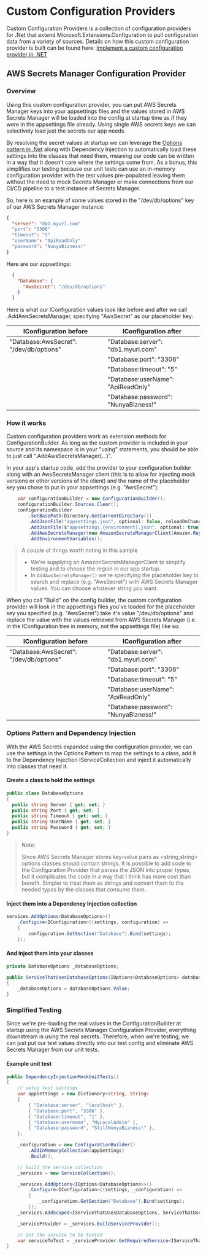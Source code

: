 # Custom Configuration Providers

Custom Configuration Providers is a collection of configuration providers for .Net that extend Microsoft.Extensions.Configuration to pull configuration data from a variety of sources.  Details on how this custom configuration provider is built can be found here:
[Implement a custom configuration provider in .NET](https://docs.microsoft.com/en-us/dotnet/core/extensions/custom-configuration-provider)

## AWS Secrets Manager Configuration Provider

### Overview

Using this custom configuration provider, you can put AWS Secrets Manager keys into your appsettings files and the values stored in AWS Secrets Manager will be loaded into the config at startup time as if they were in the appsettings file already.  Using single AWS secrets keys we can selectively load just the secrets our app needs.

By resolving the secret values at startup we can leverage the [Options pattern in .Net](https://docs.microsoft.com/en-us/dotnet/core/extensions/options) along with Dependency Injection to automatically load these settings into the classes that need them, meaning our code can be written in a way that it doesn't care where the settings come from.  As a bonus, this simplifies our testing because our unit tests can use an in-memory configuration provider with the test values pre-populated leaving them without the need to mock Secrets Manager or make connections from our CI/CD pipeline to a test instance of Secrets Manager.

So, here is an example of some values stored in the "/dev/db/options" key of our AWS Secrets Manager instance:

```json
{
  "server": "db1.myurl.com"
  "port": "3306"
  "timeout": "5"
  "userName": "ApiReadOnly"
  "password": "NunyaBizness!"
}
```

Here are our appsettings:

```json
  {
    "Database": {
      "AwsSecret": "/dev/db/options"
    }
  }
```

Here is what our IConfiguration values look like before and after we call .AddAwsSecretsManager, specifying "AwsSecret" as our placeholder key:

| IConfiguration before | IConfiguration after |
|---|---|
| "Database:AwsSecret": "/dev/db/options" | "Database:server": "db1.myurl.com" |
|| "Database:port": "3306" |
|| "Database:timeout": "5" |
|| "Database:userName": "ApiReadOnly" |
|| "Database:password": "NunyaBizness!" |

### How it works

Custom configuration providers work as extension methods for ConfigurationBuilder.  As long as the custom provider is included in your source and its namespace is in your "using" statements, you should be able to just call ".AddAwsSecretsManager(...)".

In your app's startup code, add the provider to your configuration builder along with an AwsSecretsManager client (this is to allow for injecting mock versions or other versions of the client) and the name of the placeholder key you chose to put in your appsettings (e.g. "AwsSecret"):

```csharp
    var configurationBuilder = new ConfigurationBuilder();
    configurationBuilder.Sources.Clear();
    configurationBuilder
        .SetBasePath(Directory.GetCurrentDirectory())
        .AddJsonFile("appsettings.json", optional: false, reloadOnChange: true)
        .AddJsonFile($"appsettings.{environment}.json", optional: true)
        .AddAwsSecretsManager(new AmazonSecretsManagerClient(Amazon.RegionEndpoint.USWest2), "AwsSecret")
        .AddEnvironmentVariables();
```

> A couple of things worth noting in this sample
>
> * We're supplying an AmazonSecretsManagerClient to simplify testing and to choose the region in our app startup.
> * In `AddAwsSecretsManager()` we're specifying the placeholder key to search and replace (e.g. "AwsSecret") with AWS Secrets Manager values.  You can choose whatever string you want.

When you call "Build" on the config builder, the custom configuration provider will look in the appsettings files you've loaded for the placeholder key you specified (e.g. "AwsSecret") take it's value "/dev/db/options" and replace the value with the values retrieved from AWS Secrets Manager (i.e. in the IConfiguration tree in memory, not the appsettings file) like so:

| IConfiguration before | IConfiguration after |
|---|---|
| "Database:AwsSecret": "/dev/db/options" | "Database:server": "db1.myurl.com" |
|| "Database:port": "3306" |
|| "Database:timeout": "5" |
|| "Database:userName": "ApiReadOnly" |
|| "Database:password": "NunyaBizness!" |

### Options Pattern and Dependency Injection

With the AWS Secrets expanded using the configuration provider, we can use the settings in the Options Pattern to map the settings to a class, add it to the Dependency Injection IServiceCollection and inject it automatically into classes that need it.

#### Create a class to hold the settings

```csharp
public class DatabaseOptions
{
  public string Server { get; set; }
  public string Port { get; set; }
  public string Timeout { get; set; }
  public string UserName { get; set; }
  public string Password { get; set; }
}
```

> Note:
>
> Since AWS Secrets Manager stores key-value pairs as <string,string> options classes should contain strings.  It is possible to add code to the Configuration Provider that parses the JSON into proper types, but it complicates the code in a way that I think has more cost than benefit.  Simpler to treat them as strings and convert them to the needed types by the classes that consume them.

#### Inject them into a Dependency Injection collection

```csharp
services.AddOptions<DatabaseOptions>()
    .Configure<IConfiguration>((settings, configuration) =>
    {
        configuration.GetSection("Database").Bind(settings);
    });
```

#### And inject them into your classes

```csharp
private DatabaseOptions _databaseOptions;

public ServiceThatUsesDatabaseOptions(IOptions<DatabaseOptions> databaseOptions)
{
    _databaseOptions = databaseOptions.Value;
}
```

### Simplified Testing

Since we're pre-loading the real values in the ConfigurationBuilder at startup using the AWS Secrets Manager Configuration Provider, everything downstream is using the real secrets.  Therefore, when we're testing, we can just put our test values directly into our test config and eliminate AWS Secrets Manager from our unit tests.

#### Example unit test

```csharp
public DependencyInjectionMockUnitTests()
{
    // setup test settings
    var appSettings = new Dictionary<string, string>
    {
        { "Database:server", "localhost" },
        { "Database:port", "3306" },
        { "Database:timeout", "1" },
        { "Database:username", "MyLocalAdmin" },
        { "Database:password", "StillNunyaBizness!" },
    };

    _configuration = new ConfigurationBuilder()
        .AddInMemoryCollection(appSettings)
        .Build();

    // build the service collection
    _services = new ServiceCollection();

    _services.AddOptions<IOptions<DatabaseOptions>>()
        .Configure<IConfiguration>((settings, _configuration) =>
        {
            _configuration.GetSection("Database").Bind(settings);
        });
    _services.AddScoped<IServiceThatUsesDatabaseOptions, ServiceThatUsesDatabaseOptions>();

    _serviceProvider = _services.BuildServiceProvider();

    // Get the service to be tested
    var serviceToTest = _serviceProvider.GetRequiredService<IServiceThatUsesDatabaseOptions>();
}
